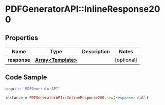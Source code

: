 # PDFGeneratorAPI::InlineResponse200

## Properties

Name | Type | Description | Notes
------------ | ------------- | ------------- | -------------
**response** | [**Array&lt;Template&gt;**](Template.md) |  | [optional] 

## Code Sample

```ruby
require 'PDFGeneratorAPI'

instance = PDFGeneratorAPI::InlineResponse200.new(response: null)
```


